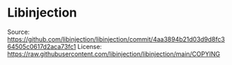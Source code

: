 # Libinjection

Source: https://github.com/libinjection/libinjection/commit/4aa3894b21d03d9d8fc364505c0617d2aca73fc1
License: https://raw.githubusercontent.com/libinjection/libinjection/main/COPYING
